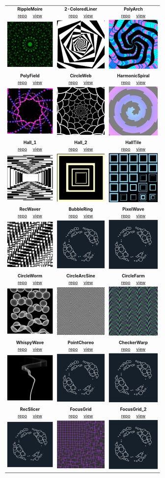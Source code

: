 
|  |  |  |  
|:-:|:-:|:-:|
| **RippleMoire** | **2-ColoredLiner** | **PolyArch** |
| [repo](https://github.com/smtsjhr/RippleMoire) &nbsp;&nbsp;&nbsp; [view](https://smtsjhr.com/RippleMoire) | [repo](https://github.com/smtsjhr/2-ColoredLiner) &nbsp;&nbsp;&nbsp; [view](https://smtsjhr.com/2-ColoredLiner)  | [repo](https://github.com/smtsjhr/PolyArch) &nbsp;&nbsp;&nbsp; [view](https://smtsjhr.com/PolyArch)  |   
|![image](https://github.com/smtsjhr/smtsjhr.github.io/blob/master/GalleryThumbs/RippleMoire_thumb.png)  | ![image](https://github.com/smtsjhr/smtsjhr.github.io/blob/master/GalleryThumbs/2-ColoredLiner_thumb.png)  |  ![image](https://github.com/smtsjhr/smtsjhr.github.io/blob/master/GalleryThumbs/PolyArch_thumb.png)  |  
|   |   |   | 
| **PolyField** | **CircleWeb** | **HarmonicSpiral** |
| [repo](https://github.com/smtsjhr/PolyField) &nbsp;&nbsp;&nbsp; [view](https://smtsjhr.com/PolyField) | [repo](https://github.com/smtsjhr/CircleWeb) &nbsp;&nbsp;&nbsp; [view](https://smtsjhr.com/CircleWeb)  | [repo](https://github.com/smtsjhr/RHarmonicSpiral) &nbsp;&nbsp;&nbsp; [view](https://smtsjhr.com/HarmonicSpiral)  |   
|![image](https://github.com/smtsjhr/smtsjhr.github.io/blob/master/GalleryThumbs/PolyField_thumb.png)  | ![image](https://github.com/smtsjhr/smtsjhr.github.io/blob/master/GalleryThumbs/CircleWeb_thumb.png)  |  ![image](https://github.com/smtsjhr/smtsjhr.github.io/blob/master/GalleryThumbs/HarmonicSpiral_thumb.png)  | 
|   |   |   | 
| **Hall_1** | **Hall_2** | **HallTile** |
| [repo](https://github.com/smtsjhr/Hall_1) &nbsp;&nbsp;&nbsp; [view](https://smtsjhr.com/Hall_1) | [repo](https://github.com/smtsjhr/Hall_2) &nbsp;&nbsp;&nbsp; [view](https://smtsjhr.com/Hall_2)  | [repo](https://github.com/smtsjhr/HallTile) &nbsp;&nbsp;&nbsp; [view](https://smtsjhr.com/HallTile)  |   
|![image](https://github.com/smtsjhr/smtsjhr.github.io/blob/master/GalleryThumbs/Hall_1_thumb.png)  | ![image](https://github.com/smtsjhr/smtsjhr.github.io/blob/master/GalleryThumbs/Hall_2_thumb.png)  |  ![image](https://github.com/smtsjhr/smtsjhr.github.io/blob/master/GalleryThumbs/HallTile_thumb.png)  |  
|   |   |   | 
| **RecWaver** | **BubbleRing** | **PixelWave** |
| [repo](https://github.com/smtsjhr/RecWaver) &nbsp;&nbsp;&nbsp; [view](https://smtsjhr.com/RecWaver) | [repo](https://github.com/smtsjhr/BubbleRing) &nbsp;&nbsp;&nbsp; [view](https://smtsjhr.com/BubbleRing)  | [repo](https://github.com/smtsjhr/PixelWave) &nbsp;&nbsp;&nbsp; [view](https://smtsjhr.com/PixelWave)  |   
|![image](https://github.com/smtsjhr/smtsjhr.github.io/blob/master/GalleryThumbs/RecWaver_thumb.png)  | ![image](https://github.com/smtsjhr/smtsjhr.github.io/blob/master/GalleryThumbs/BubbleRing_thumb.png)  |  ![image](https://github.com/smtsjhr/smtsjhr.github.io/blob/master/GalleryThumbs/BubbleRing_thumb.png)  |  
|   |   |   |
| **CircleWorm** | **CircleArcSine** | **CircleFarm** |
| [repo](https://github.com/smtsjhr/CircleWorm) &nbsp;&nbsp;&nbsp; [view](https://smtsjhr.com/CircleWorm) | [repo](https://github.com/smtsjhr/CircleArcSine) &nbsp;&nbsp;&nbsp; [view](https://smtsjhr.com/CircleArcSine)  | [repo](https://github.com/smtsjhr/CircleFarm) &nbsp;&nbsp;&nbsp; [view](https://smtsjhr.com/CircleFarm)  |   
|![image](https://github.com/smtsjhr/smtsjhr.github.io/blob/master/GalleryThumbs/CircleWorm_thumb.png)  | ![image](https://github.com/smtsjhr/smtsjhr.github.io/blob/master/GalleryThumbs/CircleArcSine_thumb.png)  |  ![image](https://github.com/smtsjhr/smtsjhr.github.io/blob/master/GalleryThumbs/CircleFarm_thumb.png)  |  
|   |   |   |
| **WhispyWave** | **PointChoreo** | **CheckerWarp** |
| [repo](https://github.com/smtsjhr/WhispyWave) &nbsp;&nbsp;&nbsp; [view](https://smtsjhr.com/WhispyWave) | [repo](https://github.com/smtsjhr/PointChoreo) &nbsp;&nbsp;&nbsp; [view](https://smtsjhr.com/PointChoreo)  | [repo](https://github.com/smtsjhr/CheckerWarp) &nbsp;&nbsp;&nbsp; [view](https://smtsjhr.com/CheckerWarp)  |   
|![image](https://github.com/smtsjhr/smtsjhr.github.io/blob/master/GalleryThumbs/WhispyWave_thumb.png)  | ![image](https://github.com/smtsjhr/smtsjhr.github.io/blob/master/GalleryThumbs/BubbleRing_thumb.png)  |  ![image](https://github.com/smtsjhr/smtsjhr.github.io/blob/master/GalleryThumbs/BubbleRing_thumb.png)  |  
|   |   |   |
| **RecSlicer** | **FocusGrid** | **FocusGrid_2** |
| [repo](https://github.com/smtsjhr/RecSlicer) &nbsp;&nbsp;&nbsp; [view](https://smtsjhr.com/RecSlicer) | [repo](https://github.com/smtsjhr/FocusGrid) &nbsp;&nbsp;&nbsp; [view](https://smtsjhr.com/FocusGrid)  | [repo](https://github.com/smtsjhr/FocusGrid_2) &nbsp;&nbsp;&nbsp; [view](https://smtsjhr.com/FocusGrid_2)  |   
|![image](https://github.com/smtsjhr/smtsjhr.github.io/blob/master/GalleryThumbs/BubbleRing_thumb.png)  | ![image](https://github.com/smtsjhr/smtsjhr.github.io/blob/master/GalleryThumbs/FocusGrid_thumb.png)  |  ![image](https://github.com/smtsjhr/smtsjhr.github.io/blob/master/GalleryThumbs/BubbleRing_thumb.png)  |  
|   |   |   | 
